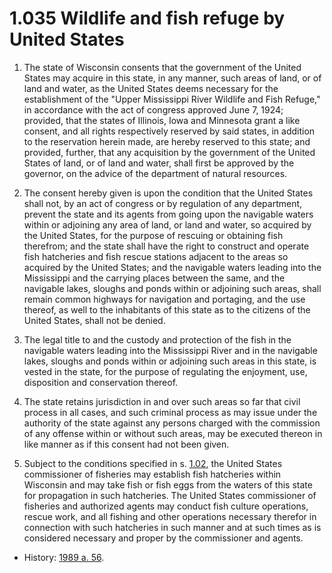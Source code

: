 1.035 Wildlife and fish refuge by United States
===============================================

1.  The state of Wisconsin consents that the government of the United States may acquire in this state, in any manner, such areas of land, or of land and water, as the United States deems necessary for the establishment of the "Upper Mississippi River Wildlife and Fish Refuge," in accordance with the act of congress approved June 7, 1924; provided, that the states of Illinois, Iowa and Minnesota grant a like consent, and all rights respectively reserved by said states, in addition to the reservation herein made, are hereby reserved to this state; and provided, further, that any acquisition by the government of the United States of land, or of land and water, shall first be approved by the governor, on the advice of the department of natural resources.

2.  The consent hereby given is upon the condition that the United States shall not, by an act of congress or by regulation of any department, prevent the state and its agents from going upon the navigable waters within or adjoining any area of land, or land and water, so acquired by the United States, for the purpose of rescuing or obtaining fish therefrom; and the state shall have the right to construct and operate fish hatcheries and fish rescue stations adjacent to the areas so acquired by the United States; and the navigable waters leading into the Mississippi and the carrying places between the same, and the navigable lakes, sloughs and ponds within or adjoining such areas, shall remain common highways for navigation and portaging, and the use thereof, as well to the inhabitants of this state as to the citizens of the United States, shall not be denied.

3.  The legal title to and the custody and protection of the fish in the navigable waters leading into the Mississippi River and in the navigable lakes, sloughs and ponds within or adjoining such areas in this state, is vested in the state, for the purpose of regulating the enjoyment, use, disposition and conservation thereof.

4.  The state retains jurisdiction in and over such areas so far that civil process in all cases, and such criminal process as may issue under the authority of the state against any persons charged with the commission of any offense within or without such areas, may be executed thereon in like manner as if this consent had not been given.

5.  Subject to the conditions specified in s. [1.02](http://docs.legis.wisconsin.gov/document/statutes/1.02), the United States commissioner of fisheries may establish fish hatcheries within Wisconsin and may take fish or fish eggs from the waters of this state for propagation in such hatcheries. The United States commissioner of fisheries and authorized agents may conduct fish culture operations, rescue work, and all fishing and other operations necessary therefor in connection with such hatcheries in such manner and at such times as is considered necessary and proper by the commissioner and agents.
  + History: [1989 a. 56](http://docs.legis.wisconsin.gov/document/acts/1989/56).
